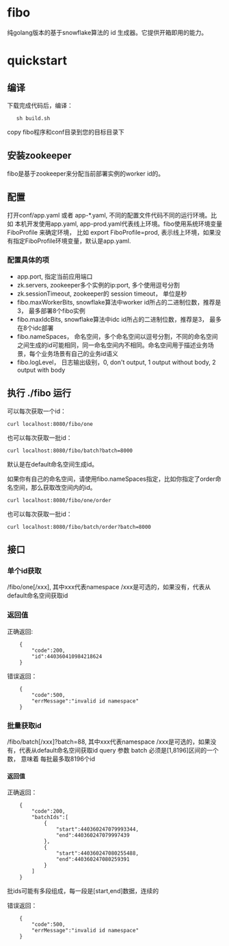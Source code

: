 # fibo
纯golang版本的基于snowflake算法的 id 生成器。它提供开箱即用的能力。

# quickstart
## 编译
下载完成代码后，编译：

```
   sh build.sh
```
copy fibo程序和conf目录到您的目标目录下

## 安装zookeeper
fibo是基于zookeeper来分配当前部署实例的worker id的。

## 配置
打开conf/app.yaml 或者 app-*.yaml, 不同的配置文件代码不同的运行环境。比如 本机开发使用app.yaml, app-prod.yaml代表线上环境。fibo使用系统环境变量 FiboProfile 
来确定环境， 比如 export FiboProfile=prod, 表示线上环境，如果没有指定FiboProfile环境变量，默认是app.yaml.

### 配置具体的项

* app.port, 指定当前应用端口
* zk.servers, zookeeper多个实例的ip:port, 多个使用逗号分割
* zk.sessionTimeout, zookeeper的 session timeout， 单位是秒
* fibo.maxWorkerBits, snowflake算法中worker id所占的二进制位数，推荐是3， 最多部署8个fibo实例
* fibo.maxIdcBits, snowflake算法中idc id所占的二进制位数，推荐是3， 最多在8个idc部署
* fibo.nameSpaces， 命名空间，多个命名空间以逗号分割，不同的命名空间之间生成的id可能相同，同一命名空间内不相同。命名空间用于描述业务场景，每个业务场景有自己的业务id语义
* fibo.logLevel， 日志输出级别，0, don't output, 1 output without body, 2 output with body

## 执行 ./fibo 运行
可以每次获取一个id：
```
curl localhost:8080/fibo/one
```

也可以每次获取一批id：

```
curl localhost:8080/fibo/batch?batch=8000
```

默认是在default命名空间生成id。

如果你有自己的命名空间，请使用fibo.nameSpaces指定，比如你指定了order命名空间，那么获取改空间内的id。

```
curl localhost:8080/fibo/one/order
```

也可以每次获取一批id：

```
curl localhost:8080/fibo/batch/order?batch=8000
```

## 接口
### 单个id获取

/fibo/one[/xxx], 其中xxx代表namespace
/xxx是可选的，如果没有，代表从default命名空间获取id

### 返回值
正确返回:

```
    {
        "code":200,
        "id":440360410984218624
    }

```

错误返回：
```
    {
        "code":500,
        "errMessage":"invalid id namespace"
    }
```

### 批量获取id

/fibo/batch[/xxx]?batch=88, 其中xxx代表namespace
/xxx是可选的，如果没有，代表从default命名空间获取id
query 参数 batch 必须是[1,8196]区间的一个数， 意味着 每批最多取8196个id

#### 返回值

正确返回：
```
    {
        "code":200,
        "batchIds":[
            {
                "start":440360247079993344,
                "end":440360247079997439
            },
            {
                "start":440360247080255488,
                "end":440360247080259391
            }
        ]
    }
```

批ids可能有多段组成，每一段是[start,end]数据，连续的

错误返回：
```
    {
        "code":500,
        "errMessage":"invalid id namespace"
    }
```





